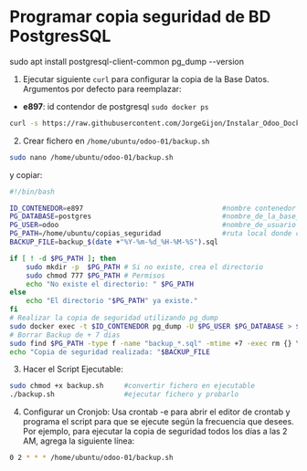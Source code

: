 # Programar copia seguridad de BD PostgresSQL

sudo apt install postgresql-client-common
pg_dump --version


1. Ejecutar siguiente `curl` para configurar la copia de la Base Datos. Argumentos por defecto para reemplazar:
* **e897**: id contendor de postgresql `sudo docker ps`
``` bash
curl -s https://raw.githubusercontent.com/JorgeGijon/Instalar_Odoo_Docker_Compose/main/backup.sh | sudo bash -s e897
```

2. Crear fichero en `/home/ubuntu/odoo-01/backup.sh`
``` bash
sudo nano /home/ubuntu/odoo-01/backup.sh
```
y copiar:
``` sh
#!/bin/bash

ID_CONTENEDOR=e897                                  #nombre contenedor o id del docker postgresql (sirven 4 dig)
PG_DATABASE=postgres                                #nombre_de_la_base_de_datos
PG_USER=odoo                                        #nombre_de_usuario
PG_PATH=/home/ubuntu/copias_seguridad               #ruta local donde colocar carpeta backups
BACKUP_FILE=backup_$(date +"%Y-%m-%d_%H-%M-%S").sql

if [ ! -d $PG_PATH ]; then    
    sudo mkdir -p  $PG_PATH # Si no existe, crea el directorio
    sudo chmod 777 $PG_PATH # Permisos
    echo "No existe el directorio: " $PG_PATH
else
    echo "El directorio "$PG_PATH" ya existe."
fi
# Realizar la copia de seguridad utilizando pg_dump
sudo docker exec -t $ID_CONTENEDOR pg_dump -U $PG_USER $PG_DATABASE > $PG_PATH/$BACKUP_FILE
# Borrar Backup de + 7 dias
sudo find $PG_PATH -type f -name "backup_*.sql" -mtime +7 -exec rm {} \;
echo "Copia de seguridad realizada: "$BACKUP_FILE
```

3. Hacer el Script Ejecutable:
``` bash
sudo chmod +x backup.sh     #convertir fichero en ejecutable
./backup.sh                 #ejecutar fichero y probarlo      
``` 

4. Configurar un Cronjob:
Usa crontab -e para abrir el editor de crontab y programa el script para que se ejecute según la frecuencia que desees. Por ejemplo, para ejecutar la copia de seguridad todos los días a las 2 AM, agrega la siguiente línea:
``` bash
0 2 * * * /home/ubuntu/odoo-01/backup.sh
```